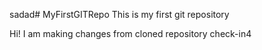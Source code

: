 sadad# MyFirstGITRepo
This is my first git repository

Hi! I am making changes from cloned repository
check-in4
